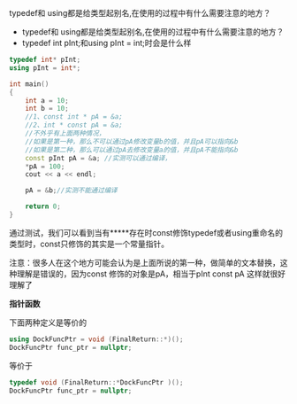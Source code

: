 typedef和 using都是给类型起别名,在使用的过程中有什么需要注意的地方？

- typedef和 using都是给类型起别名,在使用的过程中有什么需要注意的地方？
- typedef int pInt;和using pInt = int;时会是什么样

``` cpp
typedef int* pInt;
using pInt = int*;

int main()
{
	int a = 10;
	int b = 10;
	//1、const int * pA = &a; 
	//2、int * const pA = &a;
	//不外乎有上面两种情况，
	//如果是第一种，那么不可以通过pA修改变量b的值，并且pA可以指向&b
	//如果是第二种，那么可以通过pA去修改变量a的值，并且pA不能指向&b
	const pInt pA = &a; //实测可以通过编译，
	*pA = 100;
	cout << a << endl;

	pA = &b;//实测不能通过编译

	return 0;
}
```

通过测试，我们可以看到当有*****存在时const修饰typedef或者using重命名的类型时，const只修饰的其实是一个常量指针。

注意：很多人在这个地方可能会认为是上面所说的第一种，做简单的文本替换，这种理解是错误的，因为const 修饰的对象是pA，相当于pInt const pA 这样就很好理解了



**指针函数**

下面两种定义是等价的

``` cpp
using DockFuncPtr = void (FinalReturn::*)();
DockFuncPtr func_ptr = nullptr;
```
等价于

``` cpp
typedef void (FinalReturn::*DockFuncPtr )();
DockFuncPtr func_ptr = nullptr;
```

